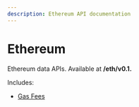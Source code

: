 ```yaml
---
description: Ethereum API documentation
---
```


# Ethereum

Ethereum data APIs. Available at **/eth/v0.1.**

Includes:

* [Gas Fees](gas-fees.md)
